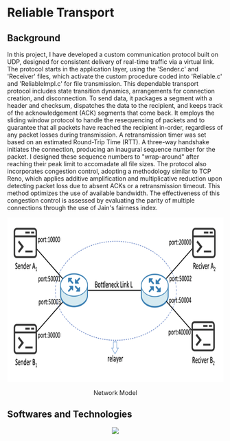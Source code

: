 # Reliable Transport

## Background

In this project, I have developed a custom communication protocol built on UDP, designed for consistent delivery of real-time traffic via a virtual link. The protocol starts in the application layer, using the 'Sender.c' and 'Receiver' files, which activate the custom procedure coded into 'Reliable.c' and 'ReliableImpl.c' for file transmission. This dependable transport protocol includes state transition dynamics, arrangements for connection creation, and disconnection. To send data, it packages a segment with a header and checksum, dispatches the data to the recipient, and keeps track of the acknowledgement (ACK) segments that come back. It employs the sliding window protocol to handle the resequencing of packets and to guarantee that all packets have reached the recipient in-order, regardless of any packet losses during transmission. A retransmission timer was set based on an estimated Round-Trip Time (RTT). A three-way handshake initiates the connection, producing an inaugural sequence number for the packet. I designed these sequence numbers to "wrap-around" after reaching their peak limit to accomadate all file sizes. The protocol also incorporates congestion control, adopting a methodology similar to TCP Reno, which applies additive amplification and multiplicative reduction upon detecting packet loss due to absent ACKs or a retransmission timeout. This method optimizes the use of available bandwidth. The effectiveness of this congestion control is assessed by evaluating the parity of multiple connections through the use of Jain's fairness index.

<div align="center">
  <img src="images/network.png" width="666" height="383">
</div>
<p align="center">
  Network Model
</p>

## Softwares and Technologies
<div align="center">
   <img src="https://img.shields.io/badge/c-%2300599C.svg?style=for-the-badge&logo=c&logoColor=white"/>
</div>
